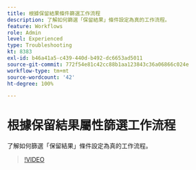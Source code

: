 ```yaml
---
title: 根據保留結果條件篩選工作流程
description: 了解如何篩選「保留結果」條件設定為真的工作流程。
feature: Workflows
role: Admin
level: Experienced
type: Troubleshooting
kt: 8383
exl-id: b46a41a5-c439-440d-b492-dc6653ad5011
source-git-commit: 772f54e81c42cc88b1aa123843c36a06866c024e
workflow-type: tm+mt
source-wordcount: '42'
ht-degree: 100%

---
```


# 根據保留結果屬性篩選工作流程

了解如何篩選「保留結果」條件設定為真的工作流程。

>[!VIDEO](https://video.tv.adobe.com/v/335888?quality=12)
